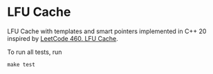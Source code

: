 # LFU Cache

LFU Cache with templates and smart pointers implemented in C++ 20 inspired by [LeetCode 460. LFU Cache](https://leetcode.com/problems/lfu-cache/description/).

To run all tests, run
```
make test
```